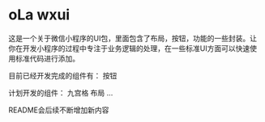 # oLa wxui

这是一个关于微信小程序的UI包，里面包含了布局，按钮，功能的一些封装。让你在开发小程序的过程中专注于业务逻辑的处理，在一些标准UI方面可以快速使用标准代码进行添加。


目前已经开发完成的组件有：
按钮

计划开发的组件：
九宫格
布局
...

README会后续不断增加新内容
